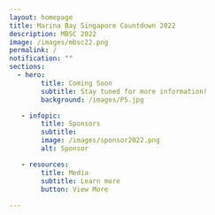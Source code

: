 ```yaml
---
layout: homepage
title: Marina Bay Singapore Countdown 2022
description: MBSC 2022
image: /images/mbsc22.png
permalink: /
notification: ""
sections:
  - hero:
        title: Coming Soon
        subtitle: Stay tuned for more information!
        background: /images/P5.jpg

   - infopic:
        title: Sponsors
        subtitle:
        image: /images/sponsor2022.png
        alt: Sponsor  

   - resources:
        title: Media
        subtitle: Learn more
        button: View More
        
---
```

